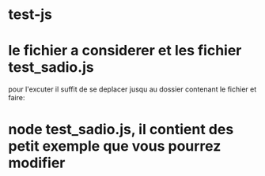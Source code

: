# test-js
# le fichier a considerer et les fichier test_sadio.js
pour l'excuter il suffit de se deplacer jusqu au dossier contenant le fichier et faire:
# node test_sadio.js, il contient des petit exemple que vous pourrez modifier

